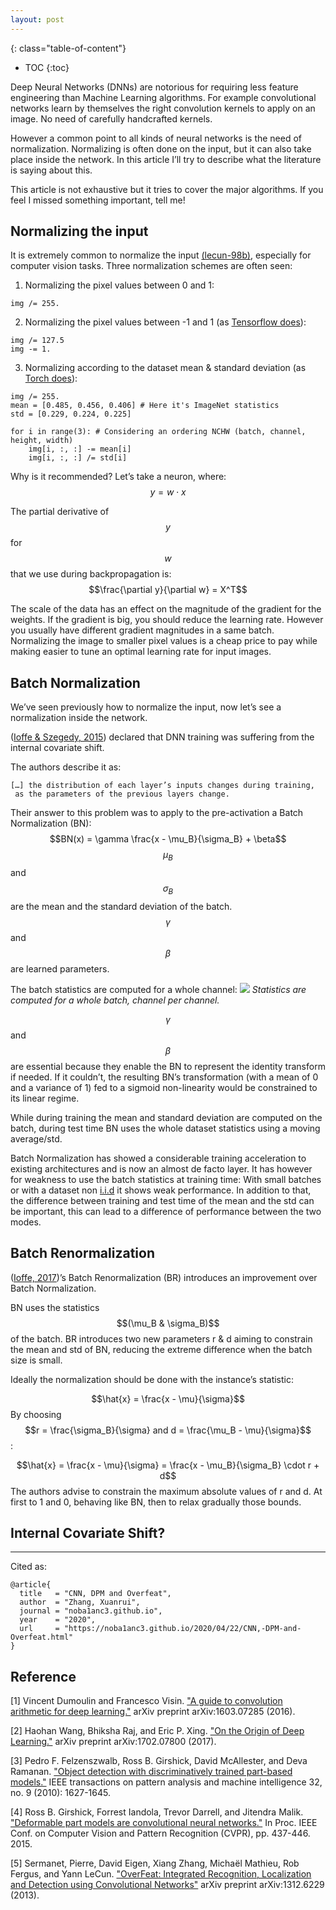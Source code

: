 ```yaml
---
layout: post
---
```


{: class="table-of-content"}
* TOC
{:toc}

Deep Neural Networks (DNNs) are notorious for requiring less feature engineering than Machine Learning algorithms. For example convolutional networks learn by themselves the right convolution kernels to apply on an image. No need of carefully handcrafted kernels.

However a common point to all kinds of neural networks is the need of normalization. Normalizing is often done on the input, but it can also take place inside the network. In this article I’ll try to describe what the literature is saying about this.

This article is not exhaustive but it tries to cover the major algorithms. If you feel I missed something important, tell me!

## Normalizing the input
It is extremely common to normalize the input [(lecun-98b)](http://yann.lecun.com/exdb/publis/pdf/lecun-98b.pdf), especially for computer vision tasks. Three normalization schemes are often seen:
1. Normalizing the pixel values between 0 and 1:

```
img /= 255.
```

2. Normalizing the pixel values between -1 and 1 (as [Tensorflow does](https://github.com/keras-team/keras-applications/blob/master/keras_applications/imagenet_utils.py#L42-L45)):

```
img /= 127.5
img -= 1.
```

3. Normalizing according to the dataset mean & standard deviation (as [Torch does](https://github.com/keras-team/keras-applications/blob/master/keras_applications/imagenet_utils.py#L47-L50)):

```
img /= 255.
mean = [0.485, 0.456, 0.406] # Here it's ImageNet statistics
std = [0.229, 0.224, 0.225]

for i in range(3): # Considering an ordering NCHW (batch, channel, height, width)
    img[i, :, :] -= mean[i]
    img[i, :, :] /= std[i]
```

Why is it recommended? Let’s take a neuron, where:  
$$y = w \cdot x$$

The partial derivative of $$y$$ for $$w$$ that we use during backpropagation is:  
$$\frac{\partial y}{\partial w} = X^T$$

The scale of the data has an effect on the magnitude of the gradient for the weights. If the gradient is big, you should reduce the learning rate. However you usually have different gradient magnitudes in a same batch. Normalizing the image to smaller pixel values is a cheap price to pay while making easier to tune an optimal learning rate for input images.

## Batch Normalization

We’ve seen previously how to normalize the input, now let’s see a normalization inside the network.

([Ioffe & Szegedy, 2015](https://arxiv.org/abs/1502.03167)) declared that DNN training was suffering from the internal covariate shift.

The authors describe it as:

```
[…] the distribution of each layer’s inputs changes during training,
 as the parameters of the previous layers change.
```

Their answer to this problem was to apply to the pre-activation a Batch Normalization (BN):
$$BN(x) = \gamma \frac{x - \mu_B}{\sigma_B} + \beta$$
$$\mu_B$$ and $$\sigma_B$$ are the mean and the standard deviation of the batch. $$\gamma$$ and $$\beta$$ are learned parameters.

The batch statistics are computed for a whole channel:
![](https://arthurdouillard.com/figures/batch_norm.png)
*Statistics are computed for a whole batch, channel per channel.*

$$\gamma$$ and $$\beta$$ are essential because they enable the BN to represent the identity transform if needed. If it couldn’t, the resulting BN’s transformation (with a mean of 0 and a variance of 1) fed to a sigmoid non-linearity would be constrained to its linear regime.

While during training the mean and standard deviation are computed on the batch, during test time BN uses the whole dataset statistics using a moving average/std.

Batch Normalization has showed a considerable training acceleration to existing architectures and is now an almost de facto layer. It has however for weakness to use the batch statistics at training time: With small batches or with a dataset non [i.i.d](https://en.wikipedia.org/wiki/Independent_and_identically_distributed_random_variables) it shows weak performance. In addition to that, the difference between training and test time of the mean and the std can be important, this can lead to a difference of performance between the two modes.

## Batch Renormalization
([Ioffe, 2017](https://arxiv.org/abs/1702.03275))’s Batch Renormalization (BR) introduces an improvement over Batch Normalization.

BN uses the statistics $$(\mu_B & \sigma_B)$$ of the batch. BR introduces two new parameters r & d aiming to constrain the mean and std of BN, reducing the extreme difference when the batch size is small.

Ideally the normalization should be done with the instance’s statistic:

$$\hat{x} = \frac{x - \mu}{\sigma}$$
By choosing $$r = \frac{\sigma_B}{\sigma} and d = \frac{\mu_B - \mu}{\sigma}$$:

$$\hat{x} = \frac{x - \mu}{\sigma} = \frac{x - \mu_B}{\sigma_B} \cdot r + d$$
The authors advise to constrain the maximum absolute values of r and d. At first to 1 and 0, behaving like BN, then to relax gradually those bounds.

## Internal Covariate Shift?

---
Cited as:
```
@article{
  title   = "CNN, DPM and Overfeat",
  author  = "Zhang, Xuanrui",
  journal = "noba1anc3.github.io",
  year    = "2020",
  url     = "https://noba1anc3.github.io/2020/04/22/CNN,-DPM-and-Overfeat.html"
}
```

## Reference

[1] Vincent Dumoulin and Francesco Visin. ["A guide to convolution arithmetic for deep learning."](https://arxiv.org/pdf/1603.07285.pdf) arXiv preprint arXiv:1603.07285 (2016).

[2] Haohan Wang, Bhiksha Raj, and Eric P. Xing. ["On the Origin of Deep Learning."](https://arxiv.org/pdf/1702.07800.pdf) arXiv preprint arXiv:1702.07800 (2017).

[3] Pedro F. Felzenszwalb, Ross B. Girshick, David McAllester, and Deva Ramanan. ["Object detection with discriminatively trained part-based models."](http://people.cs.uchicago.edu/~pff/papers/lsvm-pami.pdf) IEEE transactions on pattern analysis and machine intelligence 32, no. 9 (2010): 1627-1645.

[4] Ross B. Girshick, Forrest Iandola, Trevor Darrell, and Jitendra Malik. ["Deformable part models are convolutional neural networks."](https://www.cv-foundation.org/openaccess/content_cvpr_2015/papers/Girshick_Deformable_Part_Models_2015_CVPR_paper.pdf
) In Proc. IEEE Conf. on Computer Vision and Pattern Recognition (CVPR), pp. 437-446. 2015.

[5] Sermanet, Pierre, David Eigen, Xiang Zhang, Michaël Mathieu, Rob Fergus, and Yann LeCun. ["OverFeat: Integrated Recognition, Localization and Detection using Convolutional Networks"](https://pdfs.semanticscholar.org/f2c2/fbc35d0541571f54790851de9fcd1adde085.pdf) arXiv preprint arXiv:1312.6229 (2013).
